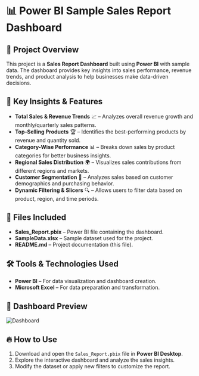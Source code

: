# 📊 Power BI Sample Sales Report Dashboard

## 📝 Project Overview
This project is a **Sales Report Dashboard** built using **Power BI** with sample data. The dashboard provides key insights into sales performance, revenue trends, and product analysis to help businesses make data-driven decisions.

## 🚀 Key Insights & Features
- **Total Sales & Revenue Trends** 📈 – Analyzes overall revenue growth and monthly/quarterly sales patterns.
- **Top-Selling Products** 🏆 – Identifies the best-performing products by revenue and quantity sold.
- **Category-Wise Performance** 📊 – Breaks down sales by product categories for better business insights.
- **Regional Sales Distribution** 🌍 – Visualizes sales contributions from different regions and markets.
- **Customer Segmentation** 👥 – Analyzes sales based on customer demographics and purchasing behavior.
- **Dynamic Filtering & Slicers** 🔍 – Allows users to filter data based on product, region, and time periods.

## 📂 Files Included
- **Sales_Report.pbix** – Power BI file containing the dashboard.
- **SampleData.xlsx** – Sample dataset used for the project.
- **README.md** – Project documentation (this file).

## 🛠️ Tools & Technologies Used
- **Power BI** – For data visualization and dashboard creation.
- **Microsoft Excel** – For data preparation and transformation.

## 📸 Dashboard Preview
![Dashboard](https://github.com/user-attachments/assets/f67bab0f-87c6-4604-8118-4361403cd13c)

## 🔥 How to Use
1. Download and open the `Sales_Report.pbix` file in **Power BI Desktop**.
2. Explore the interactive dashboard and analyze the sales insights.
3. Modify the dataset or apply new filters to customize the report.

